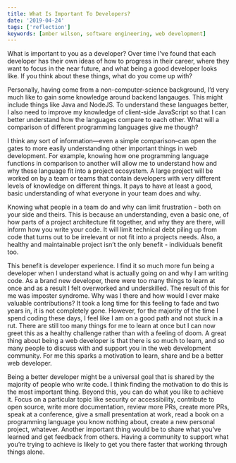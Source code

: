 ```yaml
---
title: What Is Important To Developers?
date: '2019-04-24'
tags: ['reflection']
keywords: [amber wilson, software engineering, web development]
---
```


What is important to you as a developer? Over time I've found that each developer has their own ideas of how to progress in their career, where they want to focus in the near future, and what being a good developer looks like. If you think about these things, what do you come up with?

Personally, having come from a non-computer-science background, I’d very much like to gain some knowledge around backend langauges. This might include things like Java and NodeJS. To understand these languages better, I also need to improve my knowledge of client-side JavaScript so that I can better understand how the languages compare to each other. What will a comparison of different programming languages give me though?

I think any sort of information—even a simple comparison–can open the gates to more easily understanding other important things in web development. For example, knowing how one programming language functions in comparison to another will allow me to understand how and why these language fit into a project ecosystem. A large project will be worked on by a team or teams that contain developers with very different levels of knowledge on different things. It pays to have at least a good, basic understanding of what everyone in your team does and why.

Knowing what people in a team do and why can limit frustration - both on your side and theirs. This is because an understanding, even a basic one, of how parts of a project architecture fit together, and why they are there, will inform how you write your code. It will limit technical debt piling up from code that turns out to be irrelevant or not fit into a projects needs. Also, a healthy and maintainable project isn’t the only benefit - individuals benefit too.

This benefit is developer experience. I find it so much more fun being a developer when I understand what is actually going on and why I am writing code. As a brand new developer, there were too many things to learn at once and as a result I felt overworked and underskilled. The result of this for me was imposter syndrome. Why was I there and how would I ever make valuable contributions? It took a long time for this feeling to fade and two years in, it is not completely gone. However, for the majority of the time I spend coding these days, I feel like I am on a good path and not stuck in a rut. There are still too many things for me to learn at once but I can now greet this as a healthy challenge rather than with a feeling of doom. A great thing about being a web developer is that there is so much to learn, and so many people to discuss with and support you in the web development community. For me this sparks a motivation to learn, share and be a better web developer.

Being a better developer might be a universal goal that is shared by the majority of people who write code. I think finding the motivation to do this is the most important thing. Beyond this, you can do what you like to achieve it. Focus on a particular topic like security or accessibility, contribute to open source, write more documentation, review more PRs, create more PRs, speak at a conference, give a small presentation at work, read a book on a programming language you know nothing about, create a new personal project, whatever. Another important thing would be to share what you’ve learned and get feedback from others. Having a community to support what you’re trying to achieve is likely to get you there faster that working through things alone.
